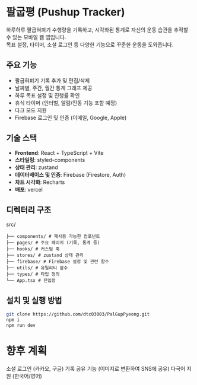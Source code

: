 # 팔굽평 (Pushup Tracker)

하루하루 팔굽혀펴기 수행량을 기록하고, 시각화된 통계로 자신의 운동 습관을 추적할 수 있는 모바일 웹 앱입니다.  
목표 설정, 타이머, 소셜 로그인 등 다양한 기능으로 꾸준한 운동을 도와줍니다.

## 주요 기능

-  팔굽혀펴기 기록 추가 및 편집/삭제
-  날짜별, 주간, 월간 통계 그래프 제공
-  하루 목표 설정 및 진행률 확인
-  휴식 타이머 (인터벌, 알람/진동 기능 포함 예정)
-  다크 모드 지원
-  Firebase 로그인 및 인증 (이메일, Google, Apple)

## 기술 스택

- **Frontend**: React + TypeScript + Vite
- **스타일링**: styled-components
- **상태 관리**: zustand
- **데이터베이스 및 인증**: Firebase (Firestore, Auth)
- **차트 시각화**: Recharts
- **배포**: vercel

## 디렉터리 구조

src/
```
├── components/ # 재사용 가능한 컴포넌트
├── pages/ # 주요 페이지 (기록, 통계 등)
├── hooks/ # 커스텀 훅
├── stores/ # zustand 상태 관리
├── firebase/ # Firebase 설정 및 관련 함수
├── utils/ # 유틸리티 함수
├── types/ # 타입 정의
└── App.tsx # 진입점
```

## 설치 및 실행 방법

```bash
git clone https://github.com/dtc03003/PalGupPyeong.git
npm i
npm run dev
```

# 향후 계획
 소셜 로그인 (카카오, 구글)
 기록 공유 기능 (이미지로 변환하여 SNS에 공유)
 다국어 지원 (한국어/영어)
